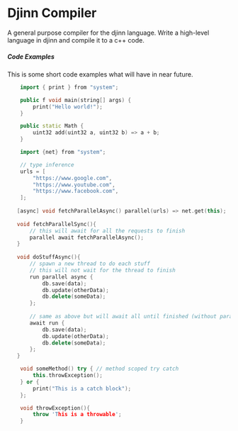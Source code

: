 # Djinn Compiler

A general purpose compiler for the djinn language. Write a high-level language in djinn and compile it to a c++ code.

##### Code Examples

This is some short code examples what will have in near future.

```c++
    import { print } from "system";

    public f void main(string[] args) {
        print("Hello world!");
    }
```

```c++
    public static Math {
        uint32 add(uint32 a, uint32 b) => a + b;
    }
```

```c++
    import {net} from "system";

    // type inference
    urls = [
        "https://www.google.com",
        "https://www.youtube.com",
        "https://www.facebook.com",
    ];
    
   [async] void fetchParallelAsync() parallel(urls) => net.get(this);
   
   void fetchParallelSync(){
       // this will await for all the requests to finish
       parallel await fetchParallelAsync();
   }
   
   void doStuffAsync(){
       // spawn a new thread to do each stuff
       // this will not wait for the thread to finish
       run parallel async {
           db.save(data);
           db.update(otherData);
           db.delete(someData);
       };
       
       // same as above but will await all until finished (without parallel keywork, this run sequential)
       await run {
           db.save(data);
           db.update(otherData);
           db.delete(someData);
       };
   }
```

```c++
    void someMethod() try { // method scoped try catch
        this.throwException();
    } or {
        print("This is a catch block");
    };

    void throwException(){
        throw 'This is a throwable';
    }
```